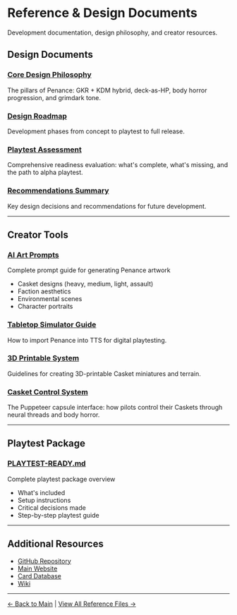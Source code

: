 # Reference & Design Documents

Development documentation, design philosophy, and creator resources.

## Design Documents

### [Core Design Philosophy](core-design.md)
The pillars of Penance: GKR + KDM hybrid, deck-as-HP, body horror progression, and grimdark tone.

### [Design Roadmap](design-roadmap.md)
Development phases from concept to playtest to full release.

### [Playtest Assessment](playtest-assessment.md)
Comprehensive readiness evaluation: what's complete, what's missing, and the path to alpha playtest.

### [Recommendations Summary](recommendations-summary.md)
Key design decisions and recommendations for future development.

---

## Creator Tools

### [AI Art Prompts](ai-art-prompts.md)
Complete prompt guide for generating Penance artwork
- Casket designs (heavy, medium, light, assault)
- Faction aesthetics
- Environmental scenes
- Character portraits

### [Tabletop Simulator Guide](tabletop-simulator-guide.md)
How to import Penance into TTS for digital playtesting.

### [3D Printable System](3d-printable-system.md)
Guidelines for creating 3D-printable Casket miniatures and terrain.

### [Casket Control System](casket-control-system.md)
The Puppeteer capsule interface: how pilots control their Caskets through neural threads and body horror.

---

## Playtest Package

### [PLAYTEST-READY.md](PLAYTEST-READY.md)
Complete playtest package overview
- What's included
- Setup instructions
- Critical decisions made
- Step-by-step playtest guide

---

## Additional Resources

- [GitHub Repository](https://github.com/KeeberGoblin/penance)
- [Main Website](../index.html)
- [Card Database](../cards/index.html)
- [Wiki](../wiki/index.html)

---

[← Back to Main](../index.html) | [View All Reference Files →](https://github.com/KeeberGoblin/penance/tree/main/docs/reference)

